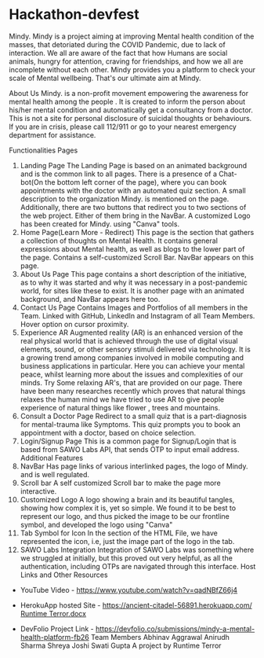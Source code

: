 # Hackathon-devfest
Mindy.
Mindy is a project aiming at improving Mental health condition of the masses, that detoriated during the COVID Pandemic, due to lack of interaction. We all are aware of the fact that how Humans are social animals, hungry for attention, craving for friendships, and how we all are incomplete without each other. Mindy provides you a platform to check your scale of Mental wellbeing. That's our ultimate aim at Mindy.

About Us
Mindy. is a non-profit movement empowering the awareness for mental health among the people . It is created to inform the person about his/her mental condition and automatically get a consultancy from a doctor. This is not a site for personal disclosure of suicidal thoughts or behaviours. If you are in crisis, please call 112/911 or go to your nearest emergency department for assistance.

Functionalities
Pages
1. Landing Page
The Landing Page is based on an animated background and is the common link to all pages.
There is a presence of a Chat-bot(On the bottom left corner of the page), where you can book appointments with the doctor with an automated quiz section.
A small description to the organization Mindy. is mentioned on the page.
Additionally, there are two buttons that redirect you to two sections of the web project. Either of them bring in the NavBar.
A customized Logo has been created for Mindy. using "Canva" tools.
2. Home Page(Learn More - Redirect)
This page is the section that gathers a collection of thoughts on Mental Health.
It contains general expressions about Mental health, as well as blogs to the lower part of the page.
Contains a self-customized Scroll Bar.
NavBar appears on this page.
3. About Us Page
This page contains a short description of the initiative, as to why it was started and why it was necessary in a post-pandemic world, for sites like these to exist.
It is another page with an animated background, and NavBar appears here too.
4. Contact Us Page
Contains Images and Portfolios of all members in the Team.
Linked with GitHub, LinkedIn and Instagram of all Team Members.
Hover option on cursor proximity.
5. Experience AR
Augmented reality (AR) is an enhanced version of the real physical world that is achieved through the use of digital visual elements, sound, or other sensory stimuli delivered via technology.
It is a growing trend among companies involved in mobile computing and business applications in particular. Here you can achieve your mental peace, whilst learning more about the issues and complexities of our minds. Try Some relaxing AR's, that are provided on our page.
There have been many researches recently which proves that natural things relaxes the human mind we have tried to use AR to give people experience of natural things like flower , trees and mountains.
6. Consult a Doctor Page
Redirect to a small quiz that is a part-diagnosis for mental-trauma like Symptoms.
This quiz prompts you to book an appointment with a doctor, based on choice selection.
7. Login/Signup Page
This is a common page for Signup/Login that is based from SAWO Labs API, that sends OTP to input email address.
Additional Features
1. NavBar
Has page links of various interlinked pages, the logo of Mindy. and is well regulated.
2. Scroll bar
A self customized Scroll bar to make the page more interactive.
3. Customized Logo
A logo showing a brain and its beautiful tangles, showing how complex it is, yet so simple. We found it to be best to represent our logo, and thus picked the image to be our frontline symbol, and developed the logo using "Canva"
4. Tab Symbol for Icon
In the section of the HTML File, we have represented the icon, i.e, just the image part of the logo in the tab.
5. SAWO Labs Integration
Integration of SAWO Labs was something where we struggled at initially, but this proved out very helpful, as all the authentication, including OTPs are navigated through this interface.
Host Links and Other Resources
- YouTube Video - https://www.youtube.com/watch?v=qadNBfZ66j4    
- HerokuApp hosted Site - https://ancient-citadel-56891.herokuapp.com/    [Runtime Terror.docx](https://github.com/AnirudhJS07/Mindy/files/7007018/Runtime.Terror.docx)

- DevFolio Project Link - https://devfolio.co/submissions/mindy-a-mental-health-platform-fb26
Team Members
Abhinav Aggrawal
Anirudh Sharma
Shreya Joshi
Swati Gupta
A project by Runtime Terror
